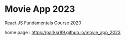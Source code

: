 # Movie App 2023

React JS Fundamentals Course 2020

home page : https://parksr89.github.io/movie_app_2023
